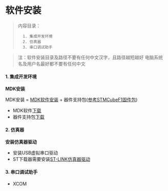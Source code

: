 <!--
 * @Date: 2024-05-28
 * @LastEditors: GoKo-Son626
 * @LastEditTime: 2024-06-15
 * @FilePath: \STM32_Study\基础篇\2.软件安装.md
 * @Description: 
-->

# 软件安装

> 内容目录：
>
>       1. 集成开发环境
>       2. 仿真器
>       3. 串口调试助手

> 注：软件安装目录及路径不要有任何中文汉字，且路径越短越好
> 电脑系统名及用户名最好都不要有任何中文

#### 1. 集成开发环境

**MDK安装**

MDK安装 = [MDK软件安装](/参考资料/MDK5.zip) + 器件支持包([参考STMCubeF1固件包](/参考资料/STM32CubeF1固件包/))
- MDK软件[下载](https://www.keil.com/download/product/)
- 器件支持包[下载](https://www.keil.com/dd2/pack/)

#### 2. 仿真器

**安装仿真器驱动**

- 安装USB虚拟串口驱动
- ST下载器需要安装[ST-LINK仿真器驱动](/参考资料/ST%20LINK驱动及教程/)

#### 3. 串口调试助手

- XCOM